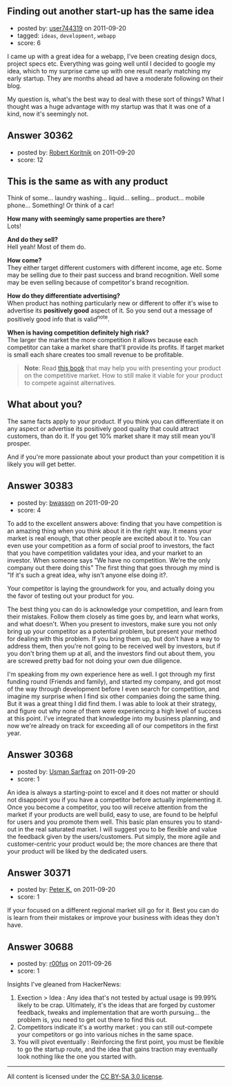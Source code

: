 ## Finding out another start-up has the same idea

- posted by: [user744319](https://stackexchange.com/users/-1/13425-user744319) on 2011-09-20
- tagged: `ideas`, `development`, `webapp`
- score: 6

I came up with a great idea for a webapp, I've been creating design docs, project specs etc. Everything was going well until I decided to google my idea, which to my surprise came up with one result nearly matching my early startup. They are months ahead ad have a moderate following on their blog. 

My question is, what's the best way to deal with these sort of things? What I thought was a huge advantage with my startup was that it was one of a kind, now it's seemingly not.


## Answer 30362

- posted by: [Robert Koritnik](https://stackexchange.com/users/-1/13428-robert-koritnik) on 2011-09-20
- score: 12

This is the same as with any product
--

Think of some... laundry washing... liquid... selling... product... mobile phone... Something! Or think of a car!

**How many with seemingly same properties are there?**  
Lots!

**And do they sell?**  
Hell yeah! Most of them do.

**How come?**  
They either target different customers with different income, age etc. Some may be selling due to their past success and brand recognition. Well some may be even selling because of competitor's brand recognition.

**How do they differentiate advertising?**  
When product has nothing particularly new or different to offer it's wise to advertise its **positively good** aspect of it. So you send out a message of positively good info that is valid<sup>note</sup>.

**When is having competition definitely high risk?**  
The larger the market the more competition it allows because each competitor can take a market share that'll provide its profits. If target market is small each share creates too small revenue to be profitable.

> **Note**: Read [this book](http://www.amazon.com/Ogilvy-Advertising-David/dp/039472903X) that may help you with presenting your product on the competitive market. How to still make it viable for your product to compete against alternatives.

What about you?
--
The same facts apply to your product. If you think you can differentiate it on any aspect or advertise its positively good quality that could attract customers, than do it. If you get 10% market share it may still mean you'll prosper.

And if you're more passionate about your product than your competition it is likely you will get better.


## Answer 30383

- posted by: [bwasson](https://stackexchange.com/users/-1/12611-bwasson) on 2011-09-20
- score: 4

To add to the excellent answers above:
finding that you have competition is an amazing thing when you think about it in the right way. It means your market is real enough, that other people are excited about it to. You can even use your competition as a form of social proof to investors, the fact that you have competition validates your idea, and your market to an investor. When someone says "We have no competition. We're the only company out there doing this" The first thing that goes through my mind is "If it's such a great idea, why isn't anyone else doing it?. 

Your competitor is laying the groundwork for you, and actually doing you the favor of testing out your product for you. 

The best thing you can do is acknowledge your competition, and learn from their mistakes. Follow them closely as time goes by, and learn what works, and what doesn't. When you present to investors, make sure you not only bring up your competitor as a potential problem, but present your method for dealing with this problem. If you bring them up, but don't have a way to address them, then you're not going to be received well by investors, but if you don't bring them up at all, and the investors find out about them, you are screwed pretty bad for not doing your own due diligence. 

I'm speaking from my own experience here as well. I got through my first funding round (Friends and family), and started my company, and got most of the way through development before I even search for competition, and imagine my surprise when I find six other companies doing the same thing. But it was a great thing I did find them. I was able to look at their strategy, and figure out why none of them were experiencing a high level of success at this point. I've integrated that knowledge into my business planning, and now we're already on track for exceeding all of our competitors in the first year. 


## Answer 30368

- posted by: [Usman Sarfraz](https://stackexchange.com/users/-1/9246-usman-sarfraz) on 2011-09-20
- score: 1

An idea is always a starting-point to excel and it does not matter or should not disappoint you if you have a competitor before actually implementing it. Once you become a competitor, you too will receive attention from the market if your products are well build, easy to use, are found to be helpful for users and you promote them well. This basic plan ensures you to stand-out in the real saturated market. I will suggest you to be flexible and value the feedback given by the users/customers. Put simply, the more agile and customer-centric your product would be; the more chances are there that your product will be liked by the dedicated users.




## Answer 30371

- posted by: [Peter K.](https://stackexchange.com/users/-1/13392-peter-k) on 2011-09-20
- score: 1

If your focused on a different regional market sill go for it. Best you can do is learn from their mistakes or improve your business with ideas they don't have.


## Answer 30688

- posted by: [r00fus](https://stackexchange.com/users/-1/11739-r00fus) on 2011-09-26
- score: 1

Insights I've gleaned from HackerNews: 

 1. Exection > Idea :  Any idea that's not tested by actual usage is 99.99% likely to be crap. Ultimately, it's the ideas that are forged by customer feedback, tweaks and implementation that are worth pursuing... the problem is, you need to get out there to find this out.
 2. Competitors indicate it's a worthy market : you can still out-compete your competitors or go into various niches in the same space.
 3. You will pivot eventually : Reinforcing the first point, you must be flexible to go the startup route, and the idea that gains traction may eventually look nothing like the one you started with.



---

All content is licensed under the [CC BY-SA 3.0 license](https://creativecommons.org/licenses/by-sa/3.0/).
